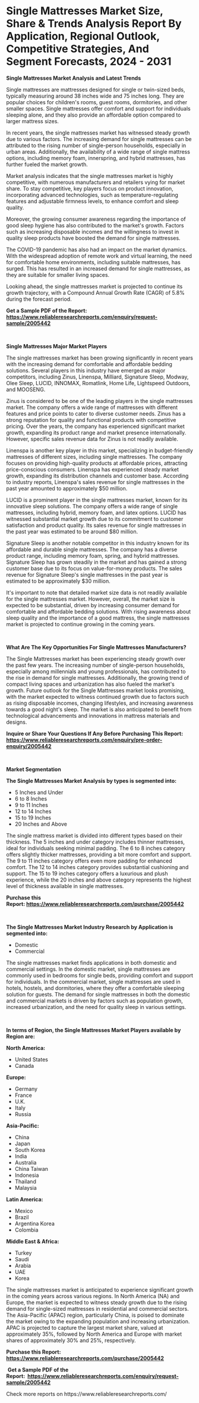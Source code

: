 <p><h1>Single Mattresses Market Size, Share & Trends Analysis Report By Application, Regional Outlook, Competitive Strategies, And Segment Forecasts, 2024 - 2031</h1></p><p><strong>Single Mattresses Market Analysis and Latest Trends</strong></p>
<p><p>Single mattresses are mattresses designed for single or twin-sized beds, typically measuring around 38 inches wide and 75 inches long. They are popular choices for children's rooms, guest rooms, dormitories, and other smaller spaces. Single mattresses offer comfort and support for individuals sleeping alone, and they also provide an affordable option compared to larger mattress sizes.</p><p>In recent years, the single mattresses market has witnessed steady growth due to various factors. The increasing demand for single mattresses can be attributed to the rising number of single-person households, especially in urban areas. Additionally, the availability of a wide range of single mattress options, including memory foam, innerspring, and hybrid mattresses, has further fueled the market growth.</p><p>Market analysis indicates that the single mattresses market is highly competitive, with numerous manufacturers and retailers vying for market share. To stay competitive, key players focus on product innovation, incorporating advanced technologies, such as temperature-regulating features and adjustable firmness levels, to enhance comfort and sleep quality.</p><p>Moreover, the growing consumer awareness regarding the importance of good sleep hygiene has also contributed to the market's growth. Factors such as increasing disposable incomes and the willingness to invest in quality sleep products have boosted the demand for single mattresses.</p><p>The COVID-19 pandemic has also had an impact on the market dynamics. With the widespread adoption of remote work and virtual learning, the need for comfortable home environments, including suitable mattresses, has surged. This has resulted in an increased demand for single mattresses, as they are suitable for smaller living spaces.</p><p>Looking ahead, the single mattresses market is projected to continue its growth trajectory, with a Compound Annual Growth Rate (CAGR) of 5.8% during the forecast period.</p></p>
<p><strong>Get a Sample PDF of the Report:&nbsp; <a href="https://www.reliableresearchreports.com/enquiry/request-sample/2005442">https://www.reliableresearchreports.com/enquiry/request-sample/2005442</a></strong></p>
<p>&nbsp;</p>
<p><strong>Single Mattresses Major Market Players</strong></p>
<p><p>The single mattresses market has been growing significantly in recent years with the increasing demand for comfortable and affordable bedding solutions. Several players in this industry have emerged as major competitors, including Zinus, Linenspa, Milliard, Signature Sleep, Modway, Olee Sleep, LUCID, INNOMAX, Romatlink, Home Life, Lightspeed Outdoors, and MOOSENG. </p><p>Zinus is considered to be one of the leading players in the single mattresses market. The company offers a wide range of mattresses with different features and price points to cater to diverse customer needs. Zinus has a strong reputation for quality and functional products with competitive pricing. Over the years, the company has experienced significant market growth, expanding its product range and market presence internationally. However, specific sales revenue data for Zinus is not readily available.</p><p>Linenspa is another key player in this market, specializing in budget-friendly mattresses of different sizes, including single mattresses. The company focuses on providing high-quality products at affordable prices, attracting price-conscious consumers. Linenspa has experienced steady market growth, expanding its distribution channels and customer base. According to industry reports, Linenspa's sales revenue for single mattresses in the past year amounted to approximately $50 million.</p><p>LUCID is a prominent player in the single mattresses market, known for its innovative sleep solutions. The company offers a wide range of single mattresses, including hybrid, memory foam, and latex options. LUCID has witnessed substantial market growth due to its commitment to customer satisfaction and product quality. Its sales revenue for single mattresses in the past year was estimated to be around $80 million.</p><p>Signature Sleep is another notable competitor in this industry known for its affordable and durable single mattresses. The company has a diverse product range, including memory foam, spring, and hybrid mattresses. Signature Sleep has grown steadily in the market and has gained a strong customer base due to its focus on value-for-money products. The sales revenue for Signature Sleep's single mattresses in the past year is estimated to be approximately $30 million.</p><p>It's important to note that detailed market size data is not readily available for the single mattresses market. However, overall, the market size is expected to be substantial, driven by increasing consumer demand for comfortable and affordable bedding solutions. With rising awareness about sleep quality and the importance of a good mattress, the single mattresses market is projected to continue growing in the coming years.</p></p>
<p>&nbsp;</p>
<p><strong>What Are The Key Opportunities For Single Mattresses Manufacturers?</strong></p>
<p><p>The Single Mattresses market has been experiencing steady growth over the past few years. The increasing number of single-person households, especially among millennials and young professionals, has contributed to the rise in demand for single mattresses. Additionally, the growing trend of compact living spaces and urbanization has also fueled the market's growth. Future outlook for the Single Mattresses market looks promising, with the market expected to witness continued growth due to factors such as rising disposable incomes, changing lifestyles, and increasing awareness towards a good night's sleep. The market is also anticipated to benefit from technological advancements and innovations in mattress materials and designs.</p></p>
<p><strong>Inquire or Share Your Questions If Any Before Purchasing This Report: <a href="https://www.reliableresearchreports.com/enquiry/pre-order-enquiry/2005442">https://www.reliableresearchreports.com/enquiry/pre-order-enquiry/2005442</a></strong></p>
<p>&nbsp;</p>
<p><strong>Market Segmentation</strong></p>
<p><strong>The Single Mattresses Market Analysis by types is segmented into:</strong></p>
<p><ul><li>5 Inches and Under</li><li>6 to 8 Inches</li><li>9 to 11 Inches</li><li>12 to 14 Inches</li><li>15 to 19 Inches</li><li>20 Inches and Above</li></ul></p>
<p><p>The single mattress market is divided into different types based on their thickness. The 5 inches and under category includes thinner mattresses, ideal for individuals seeking minimal padding. The 6 to 8 inches category offers slightly thicker mattresses, providing a bit more comfort and support. The 9 to 11 inches category offers even more padding for enhanced comfort. The 12 to 14 inches category provides substantial cushioning and support. The 15 to 19 inches category offers a luxurious and plush experience, while the 20 inches and above category represents the highest level of thickness available in single mattresses.</p></p>
<p><strong>Purchase this Report:&nbsp;<a href="https://www.reliableresearchreports.com/purchase/2005442">https://www.reliableresearchreports.com/purchase/2005442</a></strong></p>
<p>&nbsp;</p>
<p><strong>The Single Mattresses Market Industry Research by Application is segmented into:</strong></p>
<p><ul><li>Domestic</li><li>Commercial</li></ul></p>
<p><p>The single mattresses market finds applications in both domestic and commercial settings. In the domestic market, single mattresses are commonly used in bedrooms for single beds, providing comfort and support for individuals. In the commercial market, single mattresses are used in hotels, hostels, and dormitories, where they offer a comfortable sleeping solution for guests. The demand for single mattresses in both the domestic and commercial markets is driven by factors such as population growth, increased urbanization, and the need for quality sleep in various settings.</p></p>
<p>&nbsp;</p>
<p><strong>In terms of Region, the Single Mattresses Market Players available by Region are:</strong></p>
<p>
    <p> <strong> North America: </strong>
        <ul>
            <li>United States</li>
            <li>Canada</li>
        </ul>
        </p> 
    <p> <strong> Europe: </strong>
        <ul>
            <li>Germany</li>
            <li>France</li>
            <li>U.K.</li>
            <li>Italy</li>
            <li>Russia</li>
        </ul>
        </p> 
    <p> <strong> Asia-Pacific: </strong>
        <ul>
            <li>China</li>
            <li>Japan</li>
            <li>South Korea</li>
            <li>India</li>
            <li>Australia</li>
            <li>China Taiwan</li>
            <li>Indonesia</li>
            <li>Thailand</li>
            <li>Malaysia</li>
        </ul>
        </p> 
    <p> <strong> Latin America: </strong>
        <ul>
            <li>Mexico</li>
            <li>Brazil</li>
            <li>Argentina Korea</li>
            <li>Colombia</li>
        </ul>
        </p> 
    <p> <strong> Middle East & Africa: </strong>
        <ul>
            <li>Turkey</li>
            <li>Saudi</li>
            <li>Arabia</li>
            <li>UAE</li>
            <li>Korea</li>
        </ul>
    </p>
    </p>
<p><p>The single mattresses market is anticipated to experience significant growth in the coming years across various regions. In North America (NA) and Europe, the market is expected to witness steady growth due to the rising demand for single-sized mattresses in residential and commercial sectors. The Asia-Pacific (APAC) region, particularly China, is poised to dominate the market owing to the expanding population and increasing urbanization. APAC is projected to capture the largest market share, valued at approximately 35%, followed by North America and Europe with market shares of approximately 30% and 25%, respectively.</p></p>
<p><strong>Purchase this Report: <a href="https://www.reliableresearchreports.com/purchase/2005442">https://www.reliableresearchreports.com/purchase/2005442</a></strong></p>
<p>&nbsp;<strong>Get a Sample PDF of the Report:&nbsp;&nbsp;<a href="https://www.reliableresearchreports.com/enquiry/request-sample/2005442">https://www.reliableresearchreports.com/enquiry/request-sample/2005442</a></strong></p>
<p><strong></strong></p>
<p>Check more reports on https://www.reliableresearchreports.com/</p>
